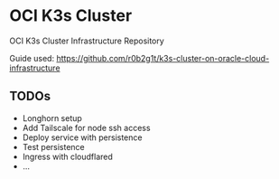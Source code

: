 # OCI K3s Cluster

OCI K3s Cluster Infrastructure Repository

Guide used: https://github.com/r0b2g1t/k3s-cluster-on-oracle-cloud-infrastructure

## TODOs

- Longhorn setup
- Add Tailscale for node ssh access
- Deploy service with persistence
- Test persistence
- Ingress with cloudflared
- ...